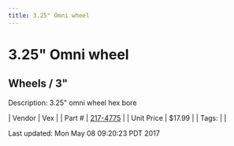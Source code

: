 ```yaml
---
title: 3.25" Omni wheel
---
```


# 3.25" Omni wheel
## Wheels / 3"
Description: 	3.25" omni wheel hex bore 

| Vendor | Vex | 
| Part # | [217-4775](http://www.vexrobotics.com/vexpro/motion/wheels-and-hubs/omni-wheels.html) | 
| Unit Price | $17.99 | 
| Tags: |  | 

Last updated: Mon May 08 09:20:23 PDT 2017